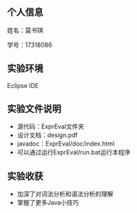 ## 个人信息

姓名：莫书琪

学号：17318086

## 实验环境

Eclipse IDE

## 实验文件说明

- 源代码：ExprEval文件夹
- 设计文档：design.pdf
- javadoc：ExprEval/doc/index.html
- 可以通过运行ExprEval/run.bat运行本程序

## 实验收获

- 加深了对词法分析和语法分析的理解
- 掌握了更多Java小技巧